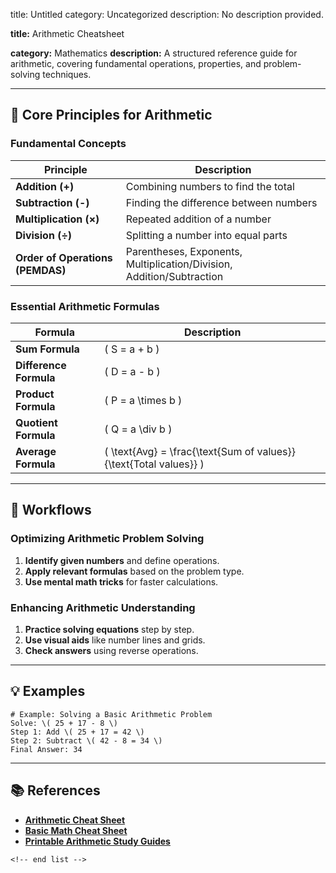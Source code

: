 title: Untitled
category: Uncategorized
description: No description provided.

**title:** Arithmetic Cheatsheet

**category:** Mathematics
**description:** A structured reference guide for arithmetic, covering fundamental operations, properties, and problem-solving techniques.

---

## 🔢 **Core Principles for Arithmetic**

### **Fundamental Concepts**

| Principle                              | Description                                                           |
| -------------------------------------- | --------------------------------------------------------------------- |
| **Addition (+)**                 | Combining numbers to find the total                                   |
| **Subtraction (-)**              | Finding the difference between numbers                                |
| **Multiplication (×)**          | Repeated addition of a number                                         |
| **Division (÷)**                | Splitting a number into equal parts                                   |
| **Order of Operations (PEMDAS)** | Parentheses, Exponents, Multiplication/Division, Addition/Subtraction |

### **Essential Arithmetic Formulas**

| Formula                      | Description                                                         |
| ---------------------------- | ------------------------------------------------------------------- |
| **Sum Formula**        | \( S = a + b \)                                                     |
| **Difference Formula** | \( D = a - b \)                                                     |
| **Product Formula**    | \( P = a \times b \)                                                |
| **Quotient Formula**   | \( Q = a \div b \)                                                  |
| **Average Formula**    | \( \text{Avg} = \frac{\text{Sum of values}}{\text{Total values}} \) |

---

## 🔄 **Workflows**

### **Optimizing Arithmetic Problem Solving**

1. **Identify given numbers** and define operations.
2. **Apply relevant formulas** based on the problem type.
3. **Use mental math tricks** for faster calculations.

### **Enhancing Arithmetic Understanding**

1. **Practice solving equations** step by step.
2. **Use visual aids** like number lines and grids.
3. **Check answers** using reverse operations.

---

## 💡 **Examples**

```plaintext
# Example: Solving a Basic Arithmetic Problem
Solve: \( 25 + 17 - 8 \)  
Step 1: Add \( 25 + 17 = 42 \)  
Step 2: Subtract \( 42 - 8 = 34 \)  
Final Answer: 34  
```

---

## 📚 **References**

- **[Arithmetic Cheat Sheet](https://www.templateroller.com/tags/86047-math-cheat-sheets/)**
- **[Basic Math Cheat Sheet](https://www.template.net/edit-online/487045/arithmetic-cheatsheet)**
- **[Printable Arithmetic Study Guides](https://www.templateroller.com/template/2637380/arithmetic-cheat-sheet.html)**

```
<!-- end list -->
```